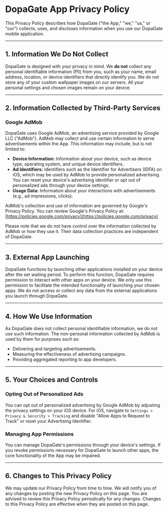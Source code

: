 # DopaGate App Privacy Policy

This Privacy Policy describes how DopaGate ("the App," "we," "us," or "our") collects, uses, and discloses information when you use our DopaGate mobile application.

---

## 1. Information We Do Not Collect

DopaGate is designed with your privacy in mind. We **do not** collect any personal identifiable information (PII) from you, such as your name, email address, location, or device identifiers that directly identify you. We do not store any of your custom wallpaper images on our servers. All your personal settings and chosen images remain on your device.

---

## 2. Information Collected by Third-Party Services

### Google AdMob

DopaGate uses Google AdMob, an advertising service provided by Google LLC ("AdMob"). AdMob may collect and use certain information to serve advertisements within the App. This information may include, but is not limited to:

* **Device Information:** Information about your device, such as device type, operating system, and unique device identifiers.
* **Ad Identifiers:** Identifiers such as the Identifier for Advertisers (IDFA) on iOS, which may be used by AdMob to provide personalized advertising. You can reset your device's advertising identifier or opt out of personalized ads through your device settings.
* **Usage Data:** Information about your interactions with advertisements (e.g., ad impressions, clicks).

AdMob's collection and use of information are governed by Google's Privacy Policy. You can review Google's Privacy Policy at: [https://policies.google.com/privacy](https://policies.google.com/privacy)

Please note that we do not have control over the information collected by AdMob or how they use it. Their data collection practices are independent of DopaGate.

---

## 3. External App Launching

DopaGate functions by launching other applications installed on your device after the set waiting period. To perform this function, DopaGate requires permission to interact with other apps on your device. We only use this permission to facilitate the intended functionality of launching your chosen apps. We do not access or collect any data from the external applications you launch through DopaGate.

---

## 4. How We Use Information

As DopaGate does not collect personal identifiable information, we do not use such information. The non-personal information collected by AdMob is used by them for purposes such as:

* Delivering and targeting advertisements.
* Measuring the effectiveness of advertising campaigns.
* Providing aggregated reporting to app developers.

---

## 5. Your Choices and Controls

### Opting Out of Personalized Ads

You can opt out of personalized advertising by Google AdMob by adjusting the privacy settings on your iOS device. For iOS, navigate to `Settings > Privacy & Security > Tracking` and disable "Allow Apps to Request to Track" or reset your Advertising Identifier.

### Managing App Permissions

You can manage DopaGate's permissions through your device's settings. If you revoke permissions necessary for DopaGate to launch other apps, the core functionality of the App may be impaired.

---

## 6. Changes to This Privacy Policy

We may update our Privacy Policy from time to time. We will notify you of any changes by posting the new Privacy Policy on this page. You are advised to review this Privacy Policy periodically for any changes. Changes to this Privacy Policy are effective when they are posted on this page.
